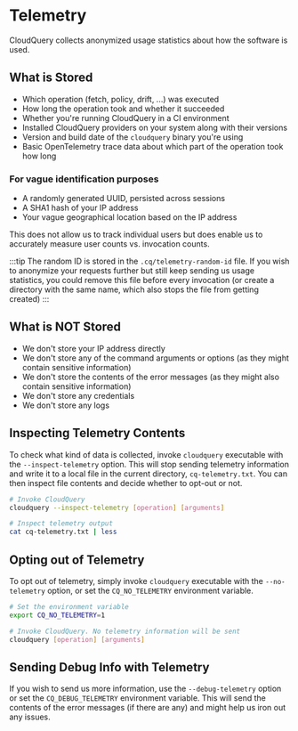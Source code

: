 # Telemetry

CloudQuery collects anonymized usage statistics about how the software is used.

## What is Stored

- Which operation (fetch, policy, drift, ...) was executed
- How long the operation took and whether it succeeded
- Whether you're running CloudQuery in a CI environment
- Installed CloudQuery providers on your system along with their versions
- Version and build date of the `cloudquery` binary you're using
- Basic OpenTelemetry trace data about which part of the operation took how long

### For vague identification purposes

- A randomly generated UUID, persisted across sessions
- A SHA1 hash of your IP address
- Your vague geographical location based on the IP address

This does not allow us to track individual users but does enable us to accurately measure user counts vs. invocation counts.

:::tip
The random ID is stored in the `.cq/telemetry-random-id` file. If you wish to anonymize your requests further but still keep sending us usage statistics, you could remove this file before every invocation (or create a directory with the same name, which also stops the file from getting created)
:::


## What is NOT Stored

- We don't store your IP address directly
- We don't store any of the command arguments or options (as they might contain sensitive information)
- We don't store the contents of the error messages (as they might also contain sensitive information)
- We don't store any credentials
- We don't store any logs

## Inspecting Telemetry Contents

To check what kind of data is collected, invoke `cloudquery` executable with the `--inspect-telemetry` option. This will stop sending telemetry information and write it to a local file in the current directory, `cq-telemetry.txt`. You can then inspect file contents and decide whether to opt-out or not.

```bash
# Invoke CloudQuery
cloudquery --inspect-telemetry [operation] [arguments]

# Inspect telemetry output
cat cq-telemetry.txt | less
```

## Opting out of Telemetry

To opt out of telemetry, simply invoke `cloudquery` executable with the `--no-telemetry` option, or set the `CQ_NO_TELEMETRY` environment variable.

```bash
# Set the environment variable
export CQ_NO_TELEMETRY=1

# Invoke CloudQuery. No telemetry information will be sent
cloudquery [operation] [arguments]
```

## Sending Debug Info with Telemetry

If you wish to send us more information, use the `--debug-telemetry` option or set the `CQ_DEBUG_TELEMETRY` environment variable. This will send the contents of the error messages (if there are any) and might help us iron out any issues.
